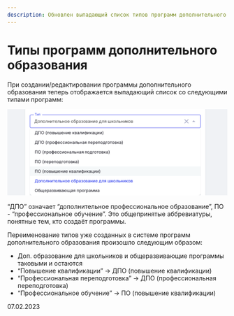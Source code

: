 ```yaml
---
description: Обновлен выпадающий список типов программ дополнительного образования
---
```


# Типы программ дополнительного образования

При создании/редактировании программы дополнительного образования теперь отображается выпадающий список со следующими типами программ:

![](<../../.gitbook/assets/image (2) (1) (4).png>)

“ДПО” означает “дополнительное профессиональное образование”, ПО - “профессиональное обучение”. Это общепринятые аббревиатуры, понятные тем, кто создаёт программы.

Переименование типов уже созданных в системе программ дополнительного образования произошло следующим образом:

* Доп. образование для школьников и общеразвивающие программы таковыми и остаются
* “Повышение квалификации” -> ДПО (повышение квалификации)
* “Профессиональная переподготовка” -> ДПО (профессиональная переподготовка)
* “Профессиональное обучение” -> ПО (повышение квалификации)

07.02.2023
